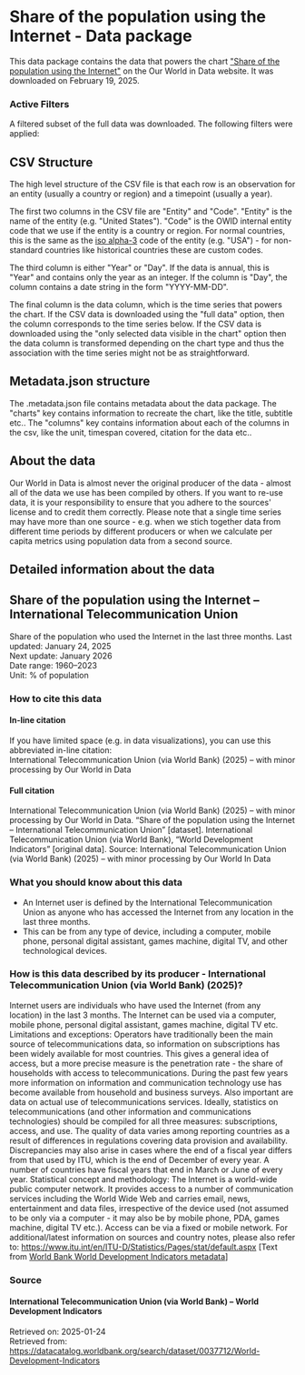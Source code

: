 # Share of the population using the Internet - Data package

This data package contains the data that powers the chart ["Share of the population using the Internet"](https://ourworldindata.org/grapher/share-of-individuals-using-the-internet?v=1&csvType=full&useColumnShortNames=false) on the Our World in Data website. It was downloaded on February 19, 2025.

### Active Filters

A filtered subset of the full data was downloaded. The following filters were applied:

## CSV Structure

The high level structure of the CSV file is that each row is an observation for an entity (usually a country or region) and a timepoint (usually a year).

The first two columns in the CSV file are "Entity" and "Code". "Entity" is the name of the entity (e.g. "United States"). "Code" is the OWID internal entity code that we use if the entity is a country or region. For normal countries, this is the same as the [iso alpha-3](https://en.wikipedia.org/wiki/ISO_3166-1_alpha-3) code of the entity (e.g. "USA") - for non-standard countries like historical countries these are custom codes.

The third column is either "Year" or "Day". If the data is annual, this is "Year" and contains only the year as an integer. If the column is "Day", the column contains a date string in the form "YYYY-MM-DD".

The final column is the data column, which is the time series that powers the chart. If the CSV data is downloaded using the "full data" option, then the column corresponds to the time series below. If the CSV data is downloaded using the "only selected data visible in the chart" option then the data column is transformed depending on the chart type and thus the association with the time series might not be as straightforward.

## Metadata.json structure

The .metadata.json file contains metadata about the data package. The "charts" key contains information to recreate the chart, like the title, subtitle etc.. The "columns" key contains information about each of the columns in the csv, like the unit, timespan covered, citation for the data etc..

## About the data

Our World in Data is almost never the original producer of the data - almost all of the data we use has been compiled by others. If you want to re-use data, it is your responsibility to ensure that you adhere to the sources' license and to credit them correctly. Please note that a single time series may have more than one source - e.g. when we stich together data from different time periods by different producers or when we calculate per capita metrics using population data from a second source.

## Detailed information about the data


## Share of the population using the Internet – International Telecommunication Union
Share of the population who used the Internet in the last three months.
Last updated: January 24, 2025  
Next update: January 2026  
Date range: 1960–2023  
Unit: % of population  


### How to cite this data

#### In-line citation
If you have limited space (e.g. in data visualizations), you can use this abbreviated in-line citation:  
International Telecommunication Union (via World Bank) (2025) – with minor processing by Our World in Data

#### Full citation
International Telecommunication Union (via World Bank) (2025) – with minor processing by Our World in Data. “Share of the population using the Internet – International Telecommunication Union” [dataset]. International Telecommunication Union (via World Bank), “World Development Indicators” [original data].
Source: International Telecommunication Union (via World Bank) (2025) – with minor processing by Our World In Data

### What you should know about this data
* An Internet user is defined by the International Telecommunication Union as anyone who has accessed the Internet from any location in the last three months.
* This can be from any type of device, including a computer, mobile phone, personal digital assistant, games machine, digital TV, and other technological devices.

### How is this data described by its producer - International Telecommunication Union (via World Bank) (2025)?
Internet users are individuals who have used the Internet (from any location) in the last 3 months. The Internet can be used via a computer, mobile phone, personal digital assistant, games machine, digital TV etc.
Limitations and exceptions: Operators have traditionally been the main source of telecommunications data, so information on subscriptions has been widely available for most countries. This gives a general idea of access, but a more precise measure is the penetration rate - the share of households with access to telecommunications. During the past few years more information on information and communication technology use has become available from household and business surveys. Also important are data on actual use of telecommunications services. Ideally, statistics on telecommunications (and other information and communications technologies) should be compiled for all three measures: subscriptions, access, and use. The quality of data varies among reporting countries as a result of differences in regulations covering data provision and availability.
Discrepancies may also arise in cases where the end of a fiscal year differs from that used by ITU, which is the end of December of every year. A number of countries have fiscal years that end in March or June of every year.
Statistical concept and methodology: The Internet is a world-wide public computer network. It provides access to a number of communication services including the World Wide Web and carries email, news, entertainment and data files, irrespective of the device used (not assumed to be only via a computer - it may also be by mobile phone, PDA, games machine, digital TV etc.). Access can be via a fixed or mobile network. For additional/latest information on sources and country notes, please also refer to: https://www.itu.int/en/ITU-D/Statistics/Pages/stat/default.aspx
[Text from [World Bank World Development Indicators metadata](https://databank.worldbank.org/metadataglossary/world-development-indicators/series/IT.NET.USER.ZS)]

### Source

#### International Telecommunication Union (via World Bank) – World Development Indicators
Retrieved on: 2025-01-24  
Retrieved from: https://datacatalog.worldbank.org/search/dataset/0037712/World-Development-Indicators  


    
